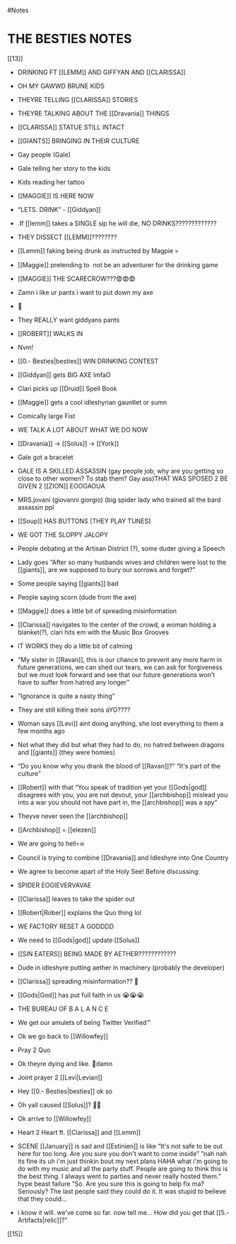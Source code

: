 #Notes 

# THE BESTIES NOTES

[[13]]

-   DRINKING FT [[LEMM]] AND GIFFYAN AND [[CLARISSA]]
    
-   OH MY GAWWD BRUNE KIDS
    
-   THEYRE TELLING [[CLARISSA]] STORIES
    

-   THEYRE TALKING ABOUT THE [[Dravania]] THINGS
    
-   [[CLARISSA]] STATUE STILL INTACT
    
-   [[GIANTS]] BRINGING IN THEIR CULTURE
    
-   Gay people (Gale)
    

-   Gale telling her story to the kids
    

-   Kids reading her tattoo
    

-   [[MAGGIE]] IS HERE NOW
    
-   “LETS. DRINK” - [[Giddyan]]
    
-   .If [[lemm]] takes a SINGLE sip he will die, NO DRINKS?????????????
    
-   THEY DISSECT [[LEMM]]????????
    
-   [[Lemm]] faking being drunk as instructed by Magpie 💀
    
-   [[Maggie]] pretending to  not be an adventurer for the drinking game
    
-   [[MAGGIE]] THE SCARECROW???😨😨😨
    
-   Zamn i like ur pants i want to put down my axe
    
-   🧍
    
-   They REALLY want giddyans pants
    
-   [[ROBERT]] WALKS IN
    
-   Nvm!
    
-   [[0.- Besties|besties]] WIN DRINKING CONTEST
    

-   [[Giddyan]] gets BIG AXE lmfaO
    
-   Clari picks up [[Druid]] Spell Book
    
-   [[Maggie]] gets a cool idleshyrian gauntlet or sumn
    
-   Comically large Fist
    

-   WE TALK A LOT ABOUT WHAT WE DO NOW
    
-   [[Dravania]] -> [[Solus]] -> [[York]]
    
-   Gale got a bracelet 
    
-   GALE IS A SKILLED ASSASSIN (gay people job, why are you getting so close to other women? To stab them? Gay ass)THAT WAS SPOSED 2 BE GIVEN 2 [[ZION]] EOOGAOUA
    
-   MRS.jovani (giovanni giorgio) (big spider lady who trained all the bard assassin ppl
    
-   [[Soup]] HAS BUTTONS [THEY PLAY TUNES]
    
-   WE GOT THE SLOPPY JALOPY
    
-   People debating at the Artisan District (?), some duder giving a Speech
    

-   Lady goes “After so many husbands wives and children were lost to the [[giants]], are we supposed to bury our sorrows and forget?” 
    
-   Some people saying [[giants]] bad 
    
-   People saying scorn (dude from the axe)
    
-   [[Maggie]] does a little bit of spreading misinformation
    
-   [[Clarissa]] navigates to the center of the crowd, a woman holding a blanket(?), clari hits em with the Music Box Grooves
    
-   IT WORKS they do a little bit of calming
    
-   “My sister in [[Ravan]], this is our chance to prevent any more harm in future generations, we can shed our tears, we can ask for forgiveness but we must look forward and see that our future generations won't have to suffer from hatred any longer”
    
-   “Ignorance is quite a nasty thing”
    
-   They are still killing their sons aYO????
    
-   Woman says [[Levi]] aint doing anything, she lost everything to them a few months ago
    
-   Not what they did but what they had to do, no hatred between dragons and [[giants]] (they were homies)
    
-   “Do you know why you drank the blood of [[Ravan]]?” “It's part of the culture”
    
-   [[Robert]] with that “You speak of tradition yet your [[Gods|god]] disagrees with you, you are not devout, your [[archbishop]] mislead you into a war you should not have part in, the [[archbishop]] was a spy”
    
-   Theyve never seen the [[archbishop]]
    
-   [[Archbishop]] = [[elezen]]
    

-   We are going to hell💀☠
    

-   Council is trying to combine [[Dravania]] and Idleshyre into One Country
    

-   We agree to become apart of the Holy See! Before discussing:
    

-   SPIDER EOGIEVERVAVAE
    
-   [[Clarissa]] leaves to take the spider out
    
-   [[Robert|Rober]] explains the Quo thing lol
    
-   WE FACTORY RESET A GODDDD
    
-   We need to [[Gods|god]] update [[Solus]] 
    
-   [[SIN EATERS]] BEING MADE BY AETHER????????????
    
-   Dude in idleshyre putting aether in machinery (probably the developer)
    
-   [[Clarissa]] spreading misinformation?? 🤨
    
-   [[Gods|God]] has put full faith in us 😭😭😭
    

-   THE BUREAU OF B A L A N C E
    
-   We get our amulets of being Twitter Verified™️
    

-   Ok we go back to [[Willowfey]]
    
-   Pray 2 Quo
    

-   Ok theyre dying and like. 🧍damn
    

-   Joint prayer 2 [[Levi|Levian]]
    

-   Hey [[0.- Besties|besties]] ok so
    
-   Oh yall caused [[Solus]]? 🧍😐
    

-   Ok arrive to [[Willowfey]]
    
-   Heart 2 Heart ft. [[Clarissa]] and [[Lemm]]
    
-   SCENE [[January]] is sad and [[Estinien]] is like “It's not safe to be out here for too long. Are you sure you don't want to come inside” ”nah nah its fine its uh i'm just thinkin bout my next plans HAHA what i'm going to do with my music and all the party stuff. People are going to think this is the best thing. I always went to parties and never really hosted them.” hype beast failure “So. Are you sure this is going to help fix ma? Seriously? The last people said they could do it. It was stupid to believe that they could… 
    
-   i know it will. we’ve come so far. now tell me… How did you get that [[5.- Artifacts|relic]]?”

[[15]]